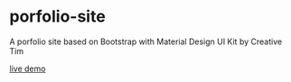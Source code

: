 # porfolio-site
A porfolio site based on Bootstrap with Material Design UI Kit by Creative Tim


[live demo](https://zhenghaohe.github.io/porfolio-site/)
